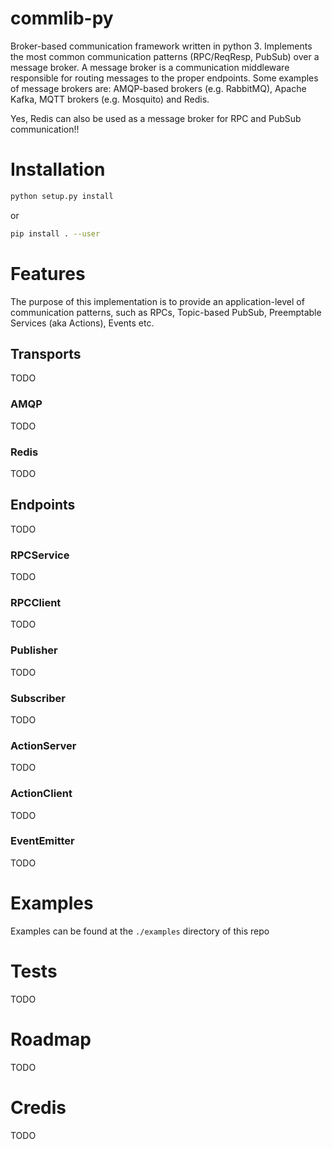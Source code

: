 # commlib-py
Broker-based communication framework written in python 3.
Implements the most common communication patterns (RPC/ReqResp, PubSub) over a message broker.
A message broker is a communication middleware responsible for routing messages to the
proper endpoints. Some examples of message brokers are: AMQP-based brokers (e.g. RabbitMQ),
Apache Kafka, MQTT brokers (e.g. Mosquito) and Redis.

Yes, Redis can also be used as a message broker for RPC and PubSub communication!!


# Installation


```bash
python setup.py install
```

or

```bash
pip install . --user
```

# Features
The purpose of this implementation is to provide an application-level of
communication patterns, such as RPCs, Topic-based PubSub, Preemptable Services
(aka Actions), Events etc.

## Transports
TODO

### AMQP
TODO

### Redis
TODO

## Endpoints
TODO

### RPCService
TODO

### RPCClient
TODO

### Publisher
TODO

### Subscriber
TODO

### ActionServer
TODO

### ActionClient
TODO

### EventEmitter
TODO

# Examples

Examples can be found at the `./examples` directory of this repo

# Tests

TODO

# Roadmap

TODO

# Credis

TODO
